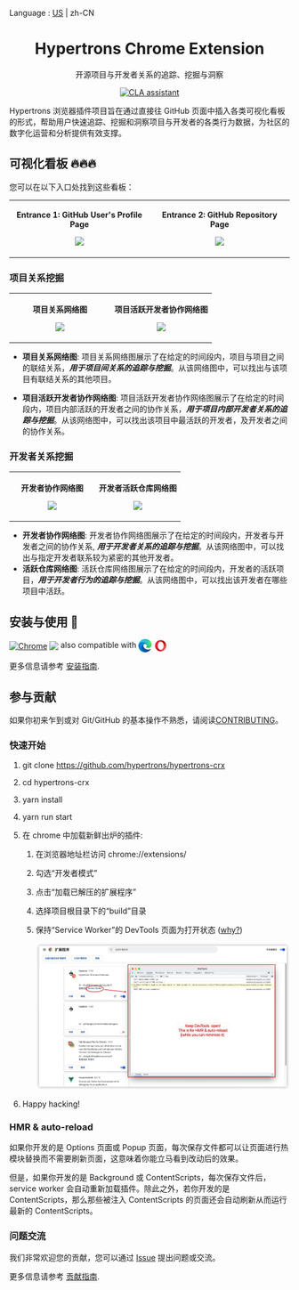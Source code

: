 Language : [US](./README.md) | zh-CN

<h1 align="center">Hypertrons Chrome Extension</h1>

<div align="center">

开源项目与开发者关系的追踪、挖掘与洞察

[![CLA assistant](https://cla-assistant.io/readme/badge/hypertrons/hypertrons-crx)](https://cla-assistant.io/hypertrons/hypertrons-crx)

</div>

Hypertrons 浏览器插件项目旨在通过直接往 GitHub 页面中插入各类可视化看板的形式，帮助用户快速追踪、挖掘和洞察项目与开发者的各类行为数据，为社区的数字化运营和分析提供有效支撑。

## 可视化看板 🔥🔥🔥

您可以在以下入口处找到这些看板：

<table>
	<tr>
		<th width="50%">
			<p>Entrance 1: GitHub User's Profile Page
			<p><img src="https://hypertrons.oss-cn-shanghai.aliyuncs.com/images/readme-perceptor-entrance-1-zh-CN.png">
		<th width="50%">
			<p>Entrance 2: GitHub Repository Page
			<p><img src="https://hypertrons.oss-cn-shanghai.aliyuncs.com/images/readme-perceptor-entrance-2-zh-CN.png">
</table>

### 项目关系挖掘

<table>
	<tr>
		<th width="50%">
			<p> 项目关系网络图
			<p><img src="https://hypertrons.oss-cn-shanghai.aliyuncs.com/images/readme-prn.gif">
		<th width="50%">
			<p>项目活跃开发者协作网络图
			<p><img src="https://hypertrons.oss-cn-shanghai.aliyuncs.com/images/readme-dcnp.gif">
</table>

- **项目关系网络图**: 项目关系网络图展示了在给定的时间段内，项目与项目之间的联结关系，**_用于项目间关系的追踪与挖掘_**。从该网络图中，可以找出与该项目有联结关系的其他项目。

- **项目活跃开发者协作网络图**: 项目活跃开发者协作网络图展示了在给定的时间段内，项目内部活跃的开发者之间的协作关系，**_用于项目内部开发者关系的追踪与挖掘_**。从该网络图中，可以找出该项目中最活跃的开发者，及开发者之间的协作关系。

### 开发者关系挖掘

<table>
	<tr>
		<th width="50%">
			<p>开发者协作网络图
			<p><img src="https://hypertrons.oss-cn-shanghai.aliyuncs.com/images/readme-dcn.gif">
		<th width="50%">
			<p>开发者活跃仓库网络图
			<p><img src="https://hypertrons.oss-cn-shanghai.aliyuncs.com/images/readme-dmpr.gif">
</table>

- **开发者协作网络图**: 开发者协作网络图展示了在给定的时间段内，开发者与开发者之间的协作关系, **_用于开发者关系的追踪与挖掘_**。从该网络图中，可以找出与指定开发者联系较为紧密的其他开发者。
- **活跃仓库网络图**: 活跃仓库网络图展示了在给定的时间段内，开发者的活跃项目，**_用于开发者行为的追踪与挖掘_**。从该网络图中，可以找出该开发者在哪些项目中活跃。

## 安装与使用 📢

[link-chrome]: https://chrome.google.com/webstore/detail/hypertrons-crx/jkgfcnkgfapbckbpgobmgiphpknkiljm "Version published on Chrome Web Store"

[<img src="https://raw.githubusercontent.com/alrra/browser-logos/90fdf03c/src/chrome/chrome.svg" width="48" alt="Chrome" valign="middle">][link-chrome] [<img valign="middle" src="https://img.shields.io/chrome-web-store/v/jkgfcnkgfapbckbpgobmgiphpknkiljm.svg?label=%20">][link-chrome] also compatible with [<img src="https://raw.githubusercontent.com/alrra/browser-logos/90fdf03c/src/edge/edge.svg" width="24" alt="Edge" valign="middle">][link-chrome] [<img src="https://raw.githubusercontent.com/alrra/browser-logos/90fdf03c/src/opera/opera.svg" width="24" alt="Opera" valign="middle">][link-chrome]

更多信息请参考 [安装指南](./INSTALLATION.zh-CN.md).

## 参与贡献

如果你初来乍到或对 Git/GitHub 的基本操作不熟悉，请阅读[CONTRIBUTING](./CONTRIBUTING.md)。

### 快速开始

1. git clone https://github.com/hypertrons/hypertrons-crx

2. cd hypertrons-crx

3. yarn install

4. yarn run start

5. 在 chrome 中加载新鲜出炉的插件:

   1. 在浏览器地址栏访问 chrome://extensions/

   2. 勾选“开发者模式”

   3. 点击“加载已解压的扩展程序”

   4. 选择项目根目录下的“build”目录

   5. 保持“Service Worker”的 DevTools 页面为打开状态 ([why?]())

      ![](./assets/keep-service-worker-devtools-open.jpeg)

6. Happy hacking!

### HMR & auto-reload

如果你开发的是 Options 页面或 Popup 页面，每次保存文件都可以让页面进行热模块替换而不需要刷新页面，这意味着你能立马看到改动后的效果。

但是，如果你开发的是 Background 或 ContentScripts，每次保存文件后，service worker 会自动重新加载插件。除此之外，若你开发的是 ContentScripts，那么那些被注入 ContentScripts 的页面还会自动刷新从而运行最新的 ContentScripts。

### 问题交流

我们非常欢迎您的贡献，您可以通过 [Issue](https://github.com/hypertrons/hypertrons-crx/issues) 提出问题或交流。

更多信息请参考 [贡献指南](./CONTRIBUTING.md).
